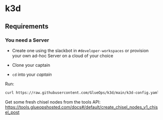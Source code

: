# k3d

## Requirements

### You need a Server

- Create one using the slackbot in `#developer-workspaces` or provision your own ad-hoc Server on a cloud of your choice

- Clone your captain
- `cd` into your _captain_
  
Run:
```bash
curl https://raw.githubusercontent.com/GlueOps/k3d/main/k3d-config.yaml -o k3d-config.yaml && k3d cluster create --config k3d-config.yaml && bash <(curl -sL https://raw.githubusercontent.com/GlueOps/k3d/main/add-machineid.sh)
```

Get some fresh chisel nodes from the tools API: https://tools.glueopshosted.com/docs#/default/create_chisel_nodes_v1_chisel_post

